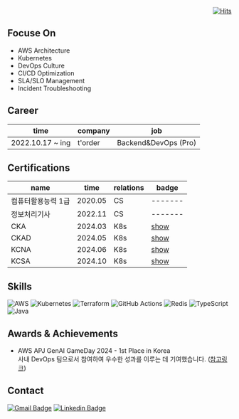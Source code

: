 <div align=right>
	
[![Hits](https://hits.seeyoufarm.com/api/count/incr/badge.svg?url=https%3A%2F%2Fgithub.com%2Freumachoi&count_bg=%2393E356&title_bg=%23555555&icon=iconify.svg&icon_color=%23E7E7E7&title=visit&edge_flat=false)](https://hits.seeyoufarm.com)

</div>

## Focuse On

- AWS Architecture  
- Kubernetes
- DevOps Culture  
- CI/CD Optimization  
- SLA/SLO Management 
- Incident Troubleshooting

## Career

| time             | company | job                  |
| ---------------- | ------- | -------------------- |
| 2022.10.17 ~ ing | t'order | Backend&DevOps (Pro) |

## Certifications

| name               | time    | relations | badge                                                                                   |
| ------------------ | ------- | --------- | --------------------------------------------------------------------------------------- |
| 컴퓨터활용능력 1급 | 2020.05 | CS        | -------                                                                                 |
| 정보처리기사       | 2022.11 | CS        | -------                                                                                 |
| CKA                | 2024.03 | K8s       | [show](https://www.credly.com/earner/earned/badge/6466967e-8007-4430-acd2-d269b23b45f1) |
| CKAD               | 2024.05 | K8s       | [show](https://www.credly.com/earner/earned/badge/41faaf60-0eb0-4524-b595-0a7937503a73) |
| KCNA               | 2024.06 | K8s       | [show](https://www.credly.com/badges/1f8aa97e-aa33-4e24-8df0-833eac89f36e/public_url)   |
| KCSA               | 2024.10 | K8s       | [show](https://www.credly.com/badges/3889411d-e2a4-40b1-85f2-2d87da836bd5/public_url)   |

## Skills

![AWS](https://img.shields.io/badge/AWS-%23FF9900.svg?style=for-the-badge&logo=amazon-aws&logoColor=white)
![Kubernetes](https://img.shields.io/badge/kubernetes-%23326ce5.svg?style=for-the-badge&logo=kubernetes&logoColor=white)
![Terraform](https://img.shields.io/badge/terraform-%235835CC.svg?style=for-the-badge&logo=terraform&logoColor=white)
![GitHub Actions](https://img.shields.io/badge/github%20actions-%232671E5.svg?style=for-the-badge&logo=githubactions&logoColor=white)
![Redis](https://img.shields.io/badge/redis-%23DD0031.svg?style=for-the-badge&logo=redis&logoColor=white)
![TypeScript](https://img.shields.io/badge/typescript-%23007ACC.svg?style=for-the-badge&logo=typescript&logoColor=white)
![Java](https://img.shields.io/badge/java-%23ED8B00.svg?style=for-the-badge&logo=openjdk&logoColor=white)

</div>

## Awards & Achievements
- AWS APJ GenAI GameDay 2024 - 1st Place in Korea  
  사내 DevOps 팀으로서 참여하여 우수한 성과를 이루는 데 기여했습니다. ([참고링크](https://www.linkedin.com/posts/austin-kwon-52198b286_tyysnyqys-torder-aws-activity-7238717086615617537-X1wl/?utm_source=share&utm_medium=member_desktop))

## Contact

[![Gmail Badge](https://img.shields.io/badge/-Gmail-d14836?style=flat-square&logo=Gmail&logoColor=white&link=mailto:reumaco99@gmail.com)](mailto:reumaco99@gmail.com)
[![Linkedin Badge](https://img.shields.io/badge/-LinkedIn-blue?style=flat-square&logo=Linkedin&logoColor=white&link=https://www.linkedin.com/in/seong-yun-byeon-8183a8113/)](https://www.linkedin.com/in/areum-choi9/)
